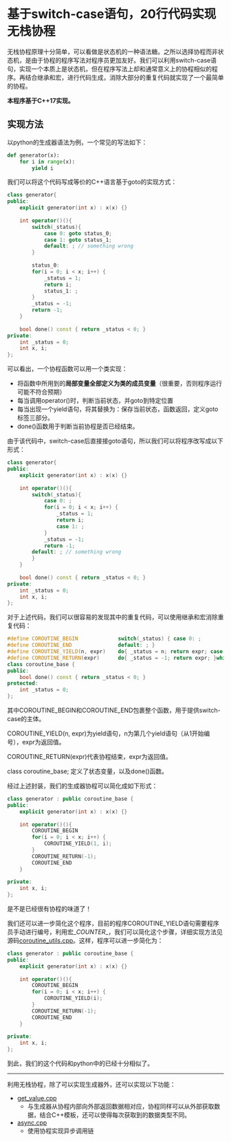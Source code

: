 # 基于switch-case语句，20行代码实现无栈协程

无栈协程原理十分简单，可以看做是状态机的一种语法糖。之所以选择协程而非状态机，是由于协程的程序写法对程序员更加友好。我们可以利用switch-case语句，实现一个本质上是状态机，但在程序写法上却和通常意义上的协程相似的程序。再结合继承和宏，进行代码生成，消除大部分的重复代码就实现了一个最简单的协程。

**本程序基于C++17实现。**

## 实现方法

以python的生成器语法为例，一个常见的写法如下：

```python
def generator(x):
    for i in range(x):
        yield i
```

我们可以将这个代码写成等价的C++语言基于goto的实现方式：

```c++
class generator{
public:
    explicit generator(int x) : x(x) {}
    
    int operator()(){
        switch(_status){
            case 0: goto status_0;
            case 1: goto status_1;
            default: ; // something wrong
        }
        
        status_0:
        for(i = 0; i < x; i++) {
            _status = 1;
            return i;
            status_1: ;
        }
        _status = -1;
        return -1;
    }
    
    bool done() const { return _status < 0; }
private:
    int _status = 0;
    int x, i;
};
```

可以看出，一个协程函数可以用一个类实现：

* 将函数中所用到的**局部变量全部定义为类的成员变量**（很重要，否则程序运行可能不符合预期）
* 每当调用operator()时，判断当前状态，并goto到特定位置
* 每当出现一个yield语句，将其替换为：保存当前状态，函数返回，定义goto标签三部分。
* done()函数用于判断当前协程是否已经结束。

由于该代码中，switch-case后直接接goto语句，所以我们可以将程序改写成以下形式：

```c++
class generator{
public:
    explicit generator(int x) : x(x) {}
    
    int operator()(){
        switch(_status){
        	case 0: ;
            for(i = 0; i < x; i++) {
                _status = 1;
                return i;
        		case 1: ;
            }
            _status = -1;
            return -1;
        default: ; // something wrong
        }
    }
    
    bool done() const { return _status < 0; }
private:
    int _status = 0;
    int x, i;
};
```

对于上述代码，我们可以很容易的发现其中的重复代码，可以使用继承和宏消除重复代码：

```c++
#define COROUTINE_BEGIN             switch(_status) { case 0: ;
#define COROUTINE_END				default: ; }
#define COROUTINE_YIELD(n, expr)    do{ _status = n; return expr; case n: ; }while(0)
#define COROUTINE_RETURN(expr)      do{ _status = -1; return expr; }while(0)
class coroutine_base {
public:
    bool done() const { return _status < 0; }
protected:
    int _status = 0;
};
```

其中COROUTINE_BEGIN和COROUTINE_END包裹整个函数，用于提供switch-case的主体。

COROUTINE_YIELD(n, expr)为yield语句，n为第几个yield语句（从1开始编号），expr为返回值。

COROUTINE_RETURN(expr)代表协程结束，expr为返回值。

class coroutine_base; 定义了状态变量，以及done()函数。

经过上述封装，我们的生成器协程可以简化成如下形式：

```c++
class generator : public coroutine_base {
public:
    explicit generator(int x) : x(x) {}
    
    int operator()(){
        COROUTINE_BEGIN
        for(i = 0; i < x; i++) {
            COROUTINE_YIELD(1, i);
        }
        COROUTINE_RETURN(-1);
        COROUTINE_END
    }
    
private:
    int x, i;
};
```

是不是已经很有协程的味道了！

我们还可以进一步简化这个程序，目前的程序COROUTINE_YIELD语句需要程序员手动进行编号，利用宏\__COUNTER__，我们可以简化这个步骤，详细实现方法见源码[coroutine_utils.cpp](coroutine_utils.cpp)。这样，程序可以进一步简化为：

```c++
class generator : public coroutine_base {
public:
    explicit generator(int x) : x(x) {}
    
    int operator()(){
        COROUTINE_BEGIN
        for(i = 0; i < x; i++) {
            COROUTINE_YIELD(i);
        }
        COROUTINE_RETURN(-1);
        COROUTINE_END
    }
    
private:
    int x, i;
};
```

到此，我们的这个代码和python中的已经十分相似了。

---

利用无栈协程，除了可以实现生成器外，还可以实现以下功能：

* [get_value.cpp](get_value.cpp)
  * 与生成器从协程内部向外部返回数据相对应，协程同样可以从外部获取数据，结合C++模板，还可以使得每次获取到的数据类型不同。
* [async.cpp](async.cpp)
  * 使用协程实现异步调用链